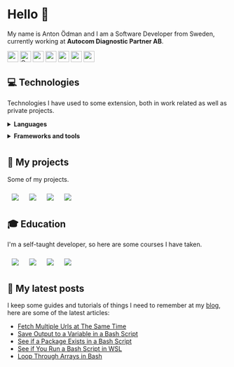 # Hello 👋

My name is Anton Ödman and I am a Software Developer from Sweden, currently working at **Autocom Diagnostic Partner AB**.


<p>
  <a href="https://www.twitter.com/banjoanton"><img src="https://img.shields.io/badge/twitter-%231DA1F2.svg?&style=for-the-badge&logo=twitter&logoColor=white" height=25></a> 
  <a href="mailto:anton.odman@gmail.com"><img alt="Gmail" src="https://img.shields.io/badge/Gmail-D14836?style=for-the-badge&logo=gmail&logoColor=white" height=25 /></a>
  <a href="https://www.linkedin.com/in/banjoanton"><img src="https://img.shields.io/badge/linkedin-%230077B5.svg?&style=for-the-badge&logo=linkedin&logoColor=white" height=25></a> 
  <a href="https://www.instagram.com/banjoanton/"><img src="https://img.shields.io/badge/instagram-%23E4405F.svg?&style=for-the-badge&logo=instagram&logoColor=white" height=25></a> 
  <a href="https://medium.com/@banjoanton"><img src="https://img.shields.io/badge/medium-%2312100E.svg?&style=for-the-badge&logo=medium&logoColor=white" height=25></a> 
  <a href="https://dev.to/banjoanton"><img src="https://img.shields.io/badge/DEV.TO-%230A0A0A.svg?&style=for-the-badge&logo=dev.to&logoColor=white" height=25></a>
  <a href="https://www.banjocode.com"><img src="https://img.shields.io/badge/BANJOCODE-%23343A40?style=for-the-badge&logo=hugo" height=25></a>
</p>

## :computer: Technologies
Technologies I have used to some extension, both in work related as well as private projects.

<details>
<summary style="margin-bottom: 10px; font-weight: bold;" >Languages</summary>

<p>
  <img alt="JavaScript" src="https://img.shields.io/badge/JavaScript%20-%23323330.svg?&style=flat-square&logo=javascript&logoColor=%23F7DF1E"/>
  <img alt="TypeScript" src="https://img.shields.io/badge/-TypeScript-%23007ACC.svg?style=flat-square&logo=typescript&logoColor=white"/>

  <img alt="HTML5" src="https://img.shields.io/badge/HTML5%20-%23E34F26.svg?&style=flat-square&logo=html5&logoColor=white"/>

  <img alt="CSS3" src="https://img.shields.io/badge/CSS3%20-%231572B6.svg?&style=flat-square&logo=css3&logoColor=white"/>

  <img alt="Python" src="https://img.shields.io/badge/Python%20-%2314354C.svg?&style=flat-square&logo=python&logoColor=white"/>

  <img alt="C#" src="https://img.shields.io/badge/C%23%20-%23239120.svg?&style=flat-square&logo=c-sharp&logoColor=white"/>

  <img alt="Markdown" src="https://img.shields.io/badge/Markdown-%23000000.svg?&style=flat-square&logo=markdown&logoColor=white"/>

  <img alt="Bash" src="https://img.shields.io/badge/Bash%20-%23121011.svg?&style=flat-square&logo=gnu-bash&logoColor=white"/>

</p>

</details>


<details>
<summary style="margin-bottom: 10px; font-weight: bold;" >Frameworks and tools</summary>


<p>
  <img alt="Vue.js" src="https://img.shields.io/badge/Vue%20-%2335495e.svg?&style=flat-square&logo=vue.js&logoColor=%234FC08D"/>


  <img alt="Angular" src="https://img.shields.io/badge/Angular%20-%23DD0031.svg?&style=flat-square&logo=angular&logoColor=white"/>

  <img alt="React" src="https://img.shields.io/badge/React%20-%2320232a.svg?&style=flat-square&logo=react&logoColor=%2361DAFB"/>

  <img alt="Vuex" src="https://img.shields.io/badge/Vuex%20-%234FC08D.svg?&style=flat-square&logo=vue.js&logoColor=white"/>

  <img alt="Redux" src="https://img.shields.io/badge/Redux%20-%23593d88.svg?&style=flat-square&logo=redux&logoColor=white"/>

  <img alt="jQuery" src="https://img.shields.io/badge/jQuery%20-%230769AD.svg?&style=flat-square&logo=jquery&logoColor=white"/>

  <img alt="Express.js" src="https://img.shields.io/badge/Express.js%20-%23404d59.svg?&style=flat-square"/>

  <img alt="Flask" src="https://img.shields.io/badge/Flask%20-%23000.svg?&style=flat-square&logo=flask&logoColor=white"/>

  <img alt="Flask" src="https://img.shields.io/badge/ASP.NET%20-5C2D91.svg?&style=flat-square&logo=.net&logoColor=white"/>

  <img alt="MySQL" src="https://img.shields.io/badge/MySQL-4479A1.svg?&style=flat-square&logo=mysql&logoColor=white"/>

  <img alt="MongoDB" src ="https://img.shields.io/badge/MongoDB-%234ea94b.svg?&style=flat-square&logo=mongodb&logoColor=white"/>

  <img alt="Bootstrap" src="https://img.shields.io/badge/Bootstrap%20-%23563D7C.svg?&style=flat-square&logo=bootstrap&logoColor=white"/>

  <img alt="Git" src="https://img.shields.io/badge/Git%20-%23F05033.svg?&style=flat-square&logo=git&logoColor=white"/>

  <img alt="Webpack" src="https://img.shields.io/badge/Webpack%20-%238DD6F9.svg?&style=flat-square&logo=webpack&logoColor=black" />

  <img alt="Docker" src="https://img.shields.io/badge/Docker%20-%230db7ed.svg?&style=flat-square&logo=docker&logoColor=white"/>

  <img alt="Figma" src="https://img.shields.io/badge/Figma%20-%23F24E1E.svg?&style=flat-square&logo=figma&logoColor=white"/>

  <img alt="Firebase" src="https://img.shields.io/badge/Firebase%20-%23039BE5.svg?&style=flat-square&logo=firebase"/>

  <img alt="AWS" src="https://img.shields.io/badge/AWS%20-%23FF9900.svg?&style=flat-square&logo=amazon-aws&logoColor=white"/>

  <img alt="Google Cloud" src="https://img.shields.io/badge/Google%20Cloud%20-%234285F4.svg?&style=flat-square&logo=google-cloud&logoColor=white"/>

  <img alt="Jenkins" src="https://img.shields.io/badge/Jenkins%20-%232C5263.svg?&style=flat-square&logo=jenkins&logoColor=white"/>
</p>

</details>

## :pushpin: My projects
Some of my projects.

<div style="margin: 10px; display: inline-block">
    <a href="https://github.com/anuraghazra/github-readme-stats">
    <img align="center"  src="https://github-readme-stats.vercel.app/api/pin/?username=banjo&repo=plex-web" />
    </a>
</div>

<div style="margin: 10px; display: inline-block">
    <a href="https://github.com/anuraghazra/github-readme-stats">
    <img align="center"  src="https://github-readme-stats.vercel.app/api/pin/?username=banjo&repo=feber-enhancer" />
    </a>
</div>

<div style="margin: 10px; display: inline-block">
    <a href="https://github.com/anuraghazra/github-readme-stats">
    <img align="center"  src="https://github-readme-stats.vercel.app/api/pin/?username=banjo&repo=color-saver" />
    </a>
</div>

<div style="margin: 10px; display: inline-block">
    <a href="https://github.com/anuraghazra/github-readme-stats">
    <img align="center"  src="https://github-readme-stats.vercel.app/api/pin/?username=banjo&repo=padel" />
    </a>
</div>

## :mortar_board: Education
I'm a self-taught developer, so here are some courses I have taken.

<div style="margin: 10px; display: inline-block">
    <a href="https://github.com/anuraghazra/github-readme-stats">
    <img align="center"  src="https://github-readme-stats.vercel.app/api/pin/?username=banjo&repo=cs50" />
    </a>
</div>

<div style="margin: 10px; display: inline-block">
    <a href="https://github.com/anuraghazra/github-readme-stats">
    <img align="center"  src="https://github-readme-stats.vercel.app/api/pin/?username=banjo&repo=fullstackopen2019" />
    </a>
</div>


<div style="margin: 10px; display: inline-block">
    <a href="https://github.com/anuraghazra/github-readme-stats">
    <img align="center"  src="https://github-readme-stats.vercel.app/api/pin/?username=banjo&repo=java-mooc-part1" />
    </a>
</div>


<div style="margin: 10px; display: inline-block">
    <a href="https://github.com/anuraghazra/github-readme-stats">
    <img align="center" src="https://github-readme-stats.vercel.app/api/pin/?username=banjo&repo=java-mooc-part2" />
    </a>
</div>



## :memo: My latest posts
I keep some guides and tutorials of things I need to remember at my [blog](https://www.banjocode.com), here are some of the latest articles:
<!-- BLOG-POST-LIST:START -->
- [Fetch Multiple Urls at The Same Time](https://www.banjocode.com/fetch-multiple-urls-same-time/)
- [Save Output to a Variable in a Bash Script](https://www.banjocode.com/save-output-variable-bash/)
- [See if a Package Exists in a Bash Script](https://www.banjocode.com/package-exists-bash/)
- [See if You Run a Bash Script in WSL](https://www.banjocode.com/see-if-wsl-bash/)
- [Loop Through Arrays in Bash](https://www.banjocode.com/loop-array-bash/)
<!-- BLOG-POST-LIST:END -->
